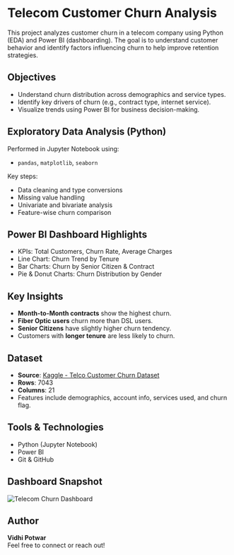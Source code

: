 # Telecom Customer Churn Analysis
This project analyzes customer churn in a telecom company using Python (EDA) and Power BI (dashboarding). 
The goal is to understand customer behavior and identify factors influencing churn to help improve retention strategies.

## Objectives
- Understand churn distribution across demographics and service types.
- Identify key drivers of churn (e.g., contract type, internet service).
- Visualize trends using Power BI for business decision-making.

## Exploratory Data Analysis (Python)
Performed in Jupyter Notebook using:
- `pandas`, `matplotlib`, `seaborn`

Key steps:
- Data cleaning and type conversions
- Missing value handling
- Univariate and bivariate analysis
- Feature-wise churn comparison

## Power BI Dashboard Highlights

- KPIs: Total Customers, Churn Rate, Average Charges
- Line Chart: Churn Trend by Tenure
- Bar Charts: Churn by Senior Citizen & Contract
- Pie & Donut Charts: Churn Distribution by Gender

## Key Insights
- **Month-to-Month contracts** show the highest churn.
- **Fiber Optic users** churn more than DSL users.
- **Senior Citizens** have slightly higher churn tendency.
- Customers with **longer tenure** are less likely to churn.

## Dataset

- **Source**: [Kaggle - Telco Customer Churn Dataset](https://www.kaggle.com/datasets/blastchar/telco-customer-churn)
- **Rows**: 7043
- **Columns**: 21
- Features include demographics, account info, services used, and churn flag.

## Tools & Technologies
- Python (Jupyter Notebook)
- Power BI
- Git & GitHub

## Dashboard Snapshot

![Telecom Churn Dashboard]()

## Author

**Vidhi Potwar**  
Feel free to connect or reach out!



